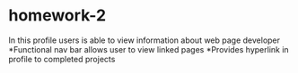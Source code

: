 # homework-2

In this profile users is able to view information about web page developer 
*Functional nav bar allows user to view linked pages
*Provides hyperlink in profile to completed projects 
